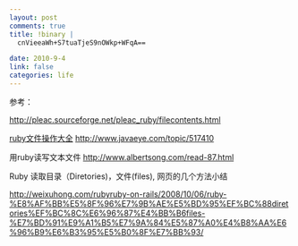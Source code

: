 ```yaml
--- 
layout: post
comments: true
title: !binary |
  cnVieeaWh+S7tuaTjeS9nOWkp+WFqA==

date: 2010-9-4
link: false
categories: life
---
```

参考：

http://pleac.sourceforge.net/pleac_ruby/filecontents.html

<a href="http://www.javaeye.com/topic/517410">ruby文件操作大全</a> http://www.javaeye.com/topic/517410

用ruby读写文本文件 http://www.albertsong.com/read-87.html

Ruby 读取目录（Diretories)，文件(files), 网页的几个方法小结

http://weixuhong.com/rubyruby-on-rails/2008/10/06/ruby-%E8%AF%BB%E5%8F%96%E7%9B%AE%E5%BD%95%EF%BC%88diretories%EF%BC%8C%E6%96%87%E4%BB%B6files-%E7%BD%91%E9%A1%B5%E7%9A%84%E5%87%A0%E4%B8%AA%E6%96%B9%E6%B3%95%E5%B0%8F%E7%BB%93/
